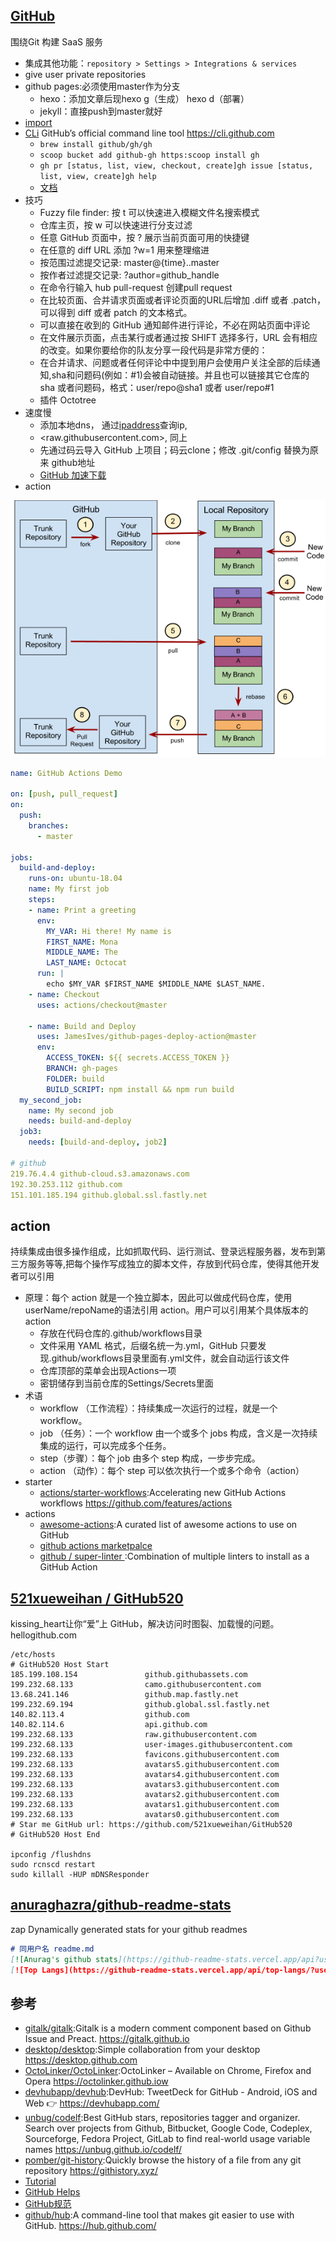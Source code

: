 ## [GitHub](https://github.com/)

围绕Git 构建 SaaS 服务

* 集成其他功能：`repository > Settings > Integrations & services`
* give user private repositories
* github pages:必须使用master作为分支
  - hexo：添加文章后现hexo g（生成） hexo d（部署）
  - jekyll：直接push到master就好
* [import](https://github.com/new/import)
* [CLi](https://github.com/cli/cli) GitHub’s official command line tool https://cli.github.com
  - `brew install github/gh/gh`
  - `scoop bucket add github-gh https:scoop install gh`
  - `gh pr [status, list, view, checkout, create]gh issue [status, list, view, create]gh help`
  - [文档](https://cli.github.com/manual/)
* 技巧
  - Fuzzy file finder: 按 t 可以快速进入模糊文件名搜索模式
  - 仓库主页，按 w 可以快速进行分支过滤
  - 任意 GitHub 页面中，按 ? 展示当前页面可用的快捷键
  - 在任意的 diff URL 添加 ?w=1 用来整理缩进
  - 按范围过滤提交记录: master@{time}..master
  - 按作者过滤提交记录: ?author=github_handle
  - 在命令行输入 hub pull-request 创建pull request
  - 在比较页面、合并请求页面或者评论页面的URL后增加 .diff 或者 .patch，可以得到 diff 或者 patch 的文本格式。
  - 可以直接在收到的 GitHub 通知邮件进行评论，不必在网站页面中评论
  - 在文件展示页面，点击某行或者通过按 SHIFT 选择多行，URL 会有相应的改变。如果你要给你的队友分享一段代码是非常方便的：
  - 在合并请求、问题或者任何评论中中提到用户会使用户关注全部的后续通知,sha和问题码(例如：#1)会被自动链接。并且也可以链接其它仓库的 sha 或者问题码，格式：user/repo@sha1 或者 user/repo#1
  - 插件 Octotree
* 速度慢
  - 添加本地dns， 通过[ipaddress](https://www.ipaddress.com/)查询ip,
  - <raw.githubusercontent.com>, 同上
  - 先通过码云导入 GitHub 上项目；码云clone；修改 .git/config 替换为原来 github地址
  - [GitHub 加速下载](https://toolwa.com/github/)
* action

![Git 使用规范流程](../_static/bg2015080501.png)

```yaml
name: GitHub Actions Demo

on: [push, pull_request]
on:
  push:
    branches:
      - master

jobs:
  build-and-deploy:
    runs-on: ubuntu-18.04
    name: My first job
    steps:
    - name: Print a greeting
      env:
        MY_VAR: Hi there! My name is
        FIRST_NAME: Mona
        MIDDLE_NAME: The
        LAST_NAME: Octocat
      run: |
        echo $MY_VAR $FIRST_NAME $MIDDLE_NAME $LAST_NAME.
    - name: Checkout
      uses: actions/checkout@master

    - name: Build and Deploy
      uses: JamesIves/github-pages-deploy-action@master
      env:
        ACCESS_TOKEN: ${{ secrets.ACCESS_TOKEN }}
        BRANCH: gh-pages
        FOLDER: build
        BUILD_SCRIPT: npm install && npm run build
  my_second_job:
    name: My second job
    needs: build-and-deploy
  job3:
    needs: [build-and-deploy, job2]

# github
219.76.4.4 github-cloud.s3.amazonaws.com
192.30.253.112 github.com
151.101.185.194 github.global.ssl.fastly.net
```

## action

持续集成由很多操作组成，比如抓取代码、运行测试、登录远程服务器，发布到第三方服务等等,把每个操作写成独立的脚本文件，存放到代码仓库，使得其他开发者可以引用

* 原理：每个 action 就是一个独立脚本，因此可以做成代码仓库，使用userName/repoName的语法引用 action。用户可以引用某个具体版本的 action
  - 存放在代码仓库的.github/workflows目录
  - 文件采用 YAML 格式，后缀名统一为.yml，GitHub 只要发现.github/workflows目录里面有.yml文件，就会自动运行该文件
  - 仓库顶部的菜单会出现Actions一项
  - 密钥储存到当前仓库的Settings/Secrets里面
* 术语
  - workflow （工作流程）：持续集成一次运行的过程，就是一个 workflow。
  - job （任务）：一个 workflow 由一个或多个 jobs 构成，含义是一次持续集成的运行，可以完成多个任务。
  - step（步骤）：每个 job 由多个 step 构成，一步步完成。
  - action （动作）：每个 step 可以依次执行一个或多个命令（action）
* starter
  - [actions/starter-workflows](https://github.com/actions/starter-workflows):Accelerating new GitHub Actions workflows https://github.com/features/actions
* actions
  - [awesome-actions](https://github.com/sdras/awesome-actions):A curated list of awesome actions to use on GitHub
  - [github actions marketpalce](https://github.com/marketplace?type=actions)
  - [ github / super-linter ](https://github.com/github/super-linter):Combination of multiple linters to install as a GitHub Action

## [521xueweihan / GitHub520](https://github.com/521xueweihan/GitHub520)

kissing_heart让你“爱”上 GitHub，解决访问时图裂、加载慢的问题。 hellogithub.com

```
/etc/hosts
# GitHub520 Host Start
185.199.108.154               github.githubassets.com
199.232.68.133                camo.githubusercontent.com
13.68.241.146                 github.map.fastly.net
199.232.69.194                github.global.ssl.fastly.net
140.82.113.4                  github.com
140.82.114.6                  api.github.com
199.232.68.133                raw.githubusercontent.com
199.232.68.133                user-images.githubusercontent.com
199.232.68.133                favicons.githubusercontent.com
199.232.68.133                avatars5.githubusercontent.com
199.232.68.133                avatars4.githubusercontent.com
199.232.68.133                avatars3.githubusercontent.com
199.232.68.133                avatars2.githubusercontent.com
199.232.68.133                avatars1.githubusercontent.com
199.232.68.133                avatars0.githubusercontent.com
# Star me GitHub url: https://github.com/521xueweihan/GitHub520
# GitHub520 Host End

ipconfig /flushdns
sudo rcnscd restart
sudo killall -HUP mDNSResponder
```

## [anuraghazra/github-readme-stats](https://github.com/anuraghazra/github-readme-stats)

zap Dynamically generated stats for your github readmes

```md
# 同用户名 readme.md
[![Anurag's github stats](https://github-readme-stats.vercel.app/api?username=bluebird89&show_icons=true&&title_color=fff&icon_color=79ff97&text_color=9f9f9f&bg_color=151515)
[![Top Langs](https://github-readme-stats.vercel.app/api/top-langs/?username=bluebird89&a&layout=compact)](https://github.com/anuraghazra/github-readme-stats)
```

## 参考

* [gitalk/gitalk](https://github.com/gitalk/gitalk):Gitalk is a modern comment component based on Github Issue and Preact. https://gitalk.github.io
* [desktop/desktop](https://github.com/desktop/desktop):Simple collaboration from your desktop https://desktop.github.com
* [OctoLinker/OctoLinker](https://github.com/OctoLinker/OctoLinker):OctoLinker – Available on Chrome, Firefox and Opera https://octolinker.github.iow
* [devhubapp/devhub](https://github.com/devhubapp/devhub):DevHub: TweetDeck for GitHub - Android, iOS and Web 👉 https://devhubapp.com/
* [unbug/codelf](https://github.com/unbug/codelf):Best GitHub stars, repositories tagger and organizer. Search over projects from Github, Bitbucket, Google Code, Codeplex, Sourceforge, Fedora Project, GitLab to find real-world usage variable names https://unbug.github.io/codelf/
* [pomber/git-history](https://github.com/pomber/git-history):Quickly browse the history of a file from any git repository https://githistory.xyz/
* [Tutorial](https://lab.github.com/courses)
* [GitHub Helps](https://help.github.com/)
* [GitHub规范](https://guides.github.com/)
* [github/hub](https://github.com/github/hub):A command-line tool that makes git easier to use with GitHub. https://hub.github.com/

